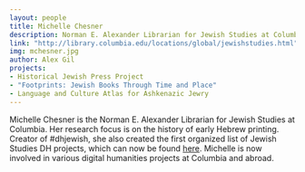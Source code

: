 ```yaml
---
layout: people
title: Michelle Chesner
description: Norman E. Alexander Librarian for Jewish Studies at Columbia.
link: "http://library.columbia.edu/locations/global/jewishstudies.html"
img: mchesner.jpg
author: Alex Gil
projects:
- Historical Jewish Press Project
- "Footprints: Jewish Books Through Time and Place"
- Language and Culture Atlas for Ashkenazic Jewry
---
```



Michelle Chesner is the Norman E. Alexander Librarian for Jewish Studies at Columbia.   Her research focus is on the history of early Hebrew printing.  Creator of #dhjewish, she also created the first organized list of Jewish Studies DH projects, which can now be found <a href="http://www.thedigin.org/jewish-studies-dh-projects/">here</a>.  Michelle is now involved in various digital humanities projects at Columbia and abroad.